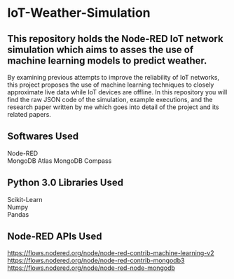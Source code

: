 # IoT-Weather-Simulation
## This repository holds the Node-RED IoT network simulation which aims to asses the use of machine learning models to predict weather. 

By examining previous attempts to improve the reliability of IoT networks, this project proposes the use of machine learning techniques to closely approximate live data while IoT devices are offline. In this repository you will find the raw JSON code of the simulation, example executions, and the research paper written by me which goes into detail of the project and its related papers.

## Softwares Used
Node-RED  
MongoDB Atlas
MongoDB Compass

## Python 3.0 Libraries Used
Scikit-Learn  
Numpy  
Pandas

## Node-RED APIs Used
https://flows.nodered.org/node/node-red-contrib-machine-learning-v2  
https://flows.nodered.org/node/node-red-contrib-mongodb3  
https://flows.nodered.org/node/node-red-node-mongodb
